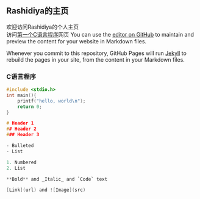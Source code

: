 ## Rashidiya的主页

欢迎访问Rashidiya的个人主页   
访问[第一个C语言程序](https://rashidiya.github.io/first_program.md)网页
You can use the [editor on GitHub](https://github.com/Rashidiya/Algotithm_Basic/edit/gh-pages/index.md) to maintain and preview the content for your website in Markdown files.

Whenever you commit to this repository, GitHub Pages will run [Jekyll](https://jekyllrb.com/) to rebuild the pages in your site, from the content in your Markdown files.

### C语言程序

```C
#include <stdio.h>
int main(){
    printf("hello, world\n");
    return 0;
}

# Header 1
## Header 2
### Header 3

- Bulleted
- List

1. Numbered
2. List

**Bold** and _Italic_ and `Code` text

[Link](url) and ![Image](src)
```
